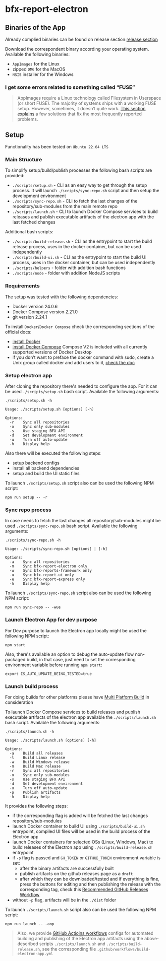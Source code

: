 # bfx-report-electron

## Binaries of the App

Already complied binaries can be found on release section [release section](https://github.com/bitfinexcom/bfx-report-electron/releases)

Download the correspondent binary according your operating system. Available the following binaries:

- `AppImages` for the Linux
- zipped `DMG` for the MacOS
- `NSIS` installer for the Windows

### I get some errors related to something called “FUSE”

> AppImages require a Linux technology called Filesystem in Userspace (or short FUSE). The majority of systems ships with a working FUSE setup. However, sometimes, it doesn’t quite work. [This section explains](https://docs.appimage.org/user-guide/troubleshooting/fuse.html) a few solutions that fix the most frequently reported problems.

## Setup

Functionality has been tested on `Ubuntu 22.04 LTS`

### Main Structure

To simplify setup/build/publish processes the following bash scripts are provided:

- `./scripts/setup.sh` - CLI as an easy way to get through the setup process. It will launch `./scripts/sync-repo.sh` script and then setup the development environment
- `./scripts/sync-repo.sh` - CLI to fetch the last changes of the repository/sub-modules from the main remote repo
- `./scripts/launch.sh` - CLI to launch Docker Compose services to build releases and publish executable artifacts of the electron app with the last fetched changes

Additional bash scripts:

- `./scripts/build-release.sh` - CLI as the entrypoint to start the build release process, uses in the docker container, but can be used independently
- `./scripts/build-ui.sh` - CLI as the entrypoint to start the build UI process, uses in the docker container, but can be used independently
- `./scripts/helpers` - folder with addition bash functions
- `./scripts/node` - folder with addition NodeJS scripts

### Requirements

The setup was tested with the following dependencies:

- Docker version 24.0.6
- Docker Compose version 2.21.0
- git version 2.24.1

To install `Docker`/`Docker Compose` check the corresponding sections of the official docs:

- [install Docker](https://docs.docker.com/engine/install)
- [install Docker Compose](https://docs.docker.com/compose/install) Compose V2 is included with all currently supported versions of Docker Desktop
- if you don’t want to preface the docker command with sudo, create a Unix group called docker and add users to it, [check the doc](https://docs.docker.com/engine/install/linux-postinstall)

### Setup electron app

After cloning the repository there's needed to configure the app. For it can be used `./scripts/setup.sh` bash script.
Available the following arguments:

```console
./scripts/setup.sh -h

Usage: ./scripts/setup.sh [options] [-h]

Options:
  -r    Sync all repositories
  -o    Sync only sub-modules
  -s    Use staging BFX API
  -d    Set development environment
  -u    Turn off auto-update
  -h    Display help
```

Also there will be executed the following steps:

- setup backend configs
- install all backend dependencies
- setup and build the UI static files

To launch `./scripts/setup.sh` script also can be used the following NPM script:

```console
npm run setup -- -r
```

### Sync repo process

In case needs to fetch the last changes all repository/sub-modules might be used `./scripts/sync-repo.sh` bash script.
Available the following arguments:

```console
./scripts/sync-repo.sh -h

Usage: ./scripts/sync-repo.sh [options] | [-h]

Options:
  -a    Sync all repositories
  -m    Sync bfx-report-electron only
  -w    Sync bfx-reports-framework only
  -u    Sync bfx-report-ui only
  -e    Sync bfx-report-express only
  -h    Display help
```

To launch `./scripts/sync-repo.sh` script also can be used the following NPM script:

```console
npm run sync-repo -- -wue
```

### Launch Electron App for dev purpose

For Dev purpose to launch the Electron app locally might be used the following NPM script:

```console
npm start
```

Also, there's available an option to debug the auto-update flow non-packaged build, in that case, just need to set the corresponding environment variable before running `npm start`:

```console
export IS_AUTO_UPDATE_BEING_TESTED=true
```

### Launch build process

For doing builds for other platforms please have [Multi Platform Build](https://www.electron.build/multi-platform-build) in consideration

To launch Docker Compose services to build releases and publish executable artifacts of the electron app available the `./scripts/launch.sh` bash script.
Available the following arguments:

```console
./scripts/launch.sh -h

Usage: ./scripts/launch.sh [options] [-h]

Options:
  -a    Build all releases
  -l    Build Linux release
  -w    Build Windows release
  -m    Build Mac release
  -r    Sync all repositories
  -o    Sync only sub-modules
  -s    Use staging BFX API
  -d    Set development environment
  -u    Turn off auto-update
  -p    Publish artifacts
  -h    Display help
```

It provides the following steps:

- if the corresponding flag is added will be fetched the last changes repository/sub-modules
- launch Docker container to build UI using `./scripts/build-ui.sh` entrypoint, compiled UI files will be used in the build process of the Electron app
- launch Docker containers for selected OSs (Linux, Windows, Mac) to build releases of the Electron app using `./scripts/build-release.sh` entrypoint
- if `-p` flag is passed and `GH_TOKEN` or `GITHUB_TOKEN` environment variable is set:
  - after the binary artifacts are successfully built
  - publish artifacts on the github releases page as a `draft`
  - after which they can be downloaded/tested and if everything is fine, press the buttons for editing and then publishing the release with the corresponding tag, check this [Recommended GitHub Releases Workflow](https://www.electron.build/configuration/publish#recommended-github-releases-workflow)
- without `-p` flag, artifacts will be in the `./dist` folder

To launch `./scripts/launch.sh` script also can be used the following NPM script:

```console
npm run launch -- -aop
```

> Also, we provide [GitHub Actioins workflows](https://docs.github.com/en/actions/using-workflows/about-workflows) configs for automated building and publishing of the Electron app artifacts using the above-described scripts `./scripts/launch.sh` and `./scripts/build-release.sh`, see the corresponding file `.github/workflows/build-electron-app.yml`
